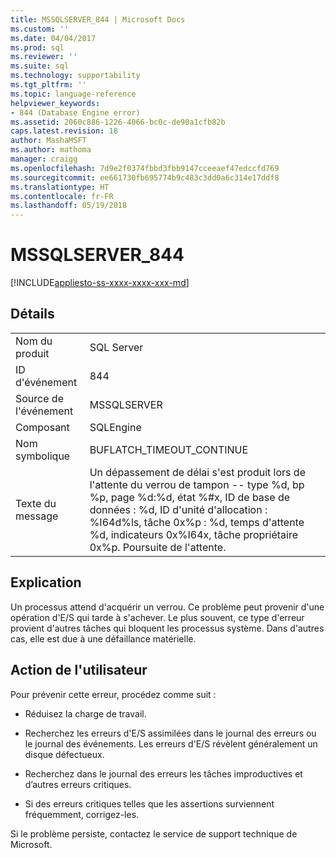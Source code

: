 ```yaml
---
title: MSSQLSERVER_844 | Microsoft Docs
ms.custom: ''
ms.date: 04/04/2017
ms.prod: sql
ms.reviewer: ''
ms.suite: sql
ms.technology: supportability
ms.tgt_pltfrm: ''
ms.topic: language-reference
helpviewer_keywords:
- 844 (Database Engine error)
ms.assetid: 2060c886-1226-4066-bc0c-de90a1cfb82b
caps.latest.revision: 18
author: MashaMSFT
ms.author: mathoma
manager: craigg
ms.openlocfilehash: 7d9e2f0374fbbd3fbb9147cceeaef47edccfd769
ms.sourcegitcommit: ee661730fb695774b9c483c3dd0a6c314e17ddf8
ms.translationtype: HT
ms.contentlocale: fr-FR
ms.lasthandoff: 05/19/2018
---
```

# <a name="mssqlserver844"></a>MSSQLSERVER_844
[!INCLUDE[appliesto-ss-xxxx-xxxx-xxx-md](../../includes/appliesto-ss-xxxx-xxxx-xxx-md.md)]
  
## <a name="details"></a>Détails  
  
|||  
|-|-|  
|Nom du produit|SQL Server|  
|ID d'événement|844|  
|Source de l'événement|MSSQLSERVER|  
|Composant|SQLEngine|  
|Nom symbolique|BUFLATCH_TIMEOUT_CONTINUE|  
|Texte du message|Un dépassement de délai s'est produit lors de l'attente du verrou de tampon -- type %d, bp %p, page %d:%d, état %#x, ID de base de données : %d, ID d'unité d'allocation : %I64d%ls, tâche 0x%p : %d, temps d'attente %d, indicateurs 0x%I64x, tâche propriétaire 0x%p.  Poursuite de l'attente.|  
  
## <a name="explanation"></a>Explication  
Un processus attend d'acquérir un verrou. Ce problème peut provenir d'une opération d'E/S qui tarde à s'achever. Le plus souvent, ce type d'erreur provient d'autres tâches qui bloquent les processus système. Dans d'autres cas, elle est due à une défaillance matérielle.  
  
## <a name="user-action"></a>Action de l'utilisateur  
Pour prévenir cette erreur, procédez comme suit :  
  
-   Réduisez la charge de travail.  
  
-   Recherchez les erreurs d'E/S assimilées dans le journal des erreurs ou le journal des événements. Les erreurs d'E/S révèlent généralement un disque défectueux.  
  
-   Recherchez dans le journal des erreurs les tâches improductives et d’autres erreurs critiques.  
  
-   Si des erreurs critiques telles que les assertions surviennent fréquemment, corrigez-les.  
  
Si le problème persiste, contactez le service de support technique de Microsoft.  
  
